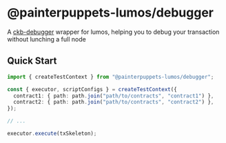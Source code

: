 # @painterpuppets-lumos/debugger

A [ckb-debugger](https://github.com/nervosnetwork/ckb-standalone-debugger) wrapper for lumos,
helping you to debug your transaction without lunching a full node

## Quick Start

```ts
import { createTestContext } from "@painterpuppets-lumos/debugger";

const { executor, scriptConfigs } = createTestContext({
  contract1: { path: path.join("path/to/contracts", "contract1") },
  contract2: { path: path.join("path/to/contracts", "contract2") },
});

// ...

executor.execute(txSkeleton);
```
